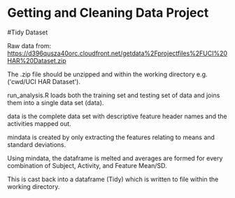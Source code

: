 # Getting and Cleaning Data Project

#Tidy Dataset

Raw data from: https://d396qusza40orc.cloudfront.net/getdata%2Fprojectfiles%2FUCI%20HAR%20Dataset.zip

The .zip file should be unzipped and within the working directory e.g.('cwd/UCI HAR Dataset').

run_analysis.R loads both the training set and testing set of data and joins them into a single data set (data).

data is the complete data set with descriptive feature header names and the activities mapped out.

mindata is created by only extracting the features relating to means and standard deviations.

Using mindata, the dataframe is melted and averages are formed for every combination of Subject, Activity, and Feature Mean/SD.

This is cast back into a dataframe (Tidy) which is written to file within the working directory.

